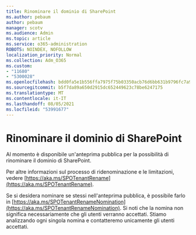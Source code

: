 ```yaml
---
title: Rinominare il dominio di SharePoint
ms.author: pebaum
author: pebaum
manager: scotv
ms.audience: Admin
ms.topic: article
ms.service: o365-administration
ROBOTS: NOINDEX, NOFOLLOW
localization_priority: Normal
ms.collection: Adm_O365
ms.custom:
- "11680"
- "5300028"
ms.openlocfilehash: bdd0fa5e1b556ffa7975f75b03350acb76d6bb631b9796fc7a92a12ff50c92a6
ms.sourcegitcommit: b5f7da89a650d2915dc652449623c78be6247175
ms.translationtype: MT
ms.contentlocale: it-IT
ms.lasthandoff: 08/05/2021
ms.locfileid: "53991677"
---
```

# <a name="rename-your-sharepoint-domain"></a>Rinominare il dominio di SharePoint

Al momento è disponibile un'anteprima pubblica per la possibilità di rinominare il dominio di SharePoint.

Per altre informazioni sul processo di ridenominazione e le limitazioni, vedere [https://aka.ms/SPOTenantRename](https://aka.ms/SPOTenantRename).

Se si desidera nominare se stessi nell'anteprima pubblica, è possibile farlo in [https://aka.ms/SPOTenantRenameNomination](https://aka.ms/SPOTenantRenameNomination). Si noti che la nomina non significa necessariamente che gli utenti verranno accettati. Stiamo analizzando ogni singola nomina e contatteremo unicamente gli utenti accettati.
